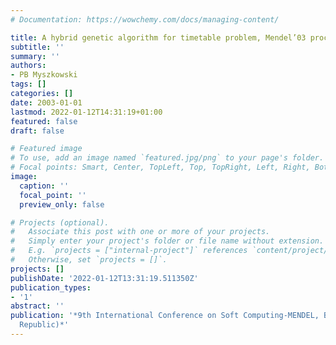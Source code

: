 ```yaml
---
# Documentation: https://wowchemy.com/docs/managing-content/

title: A hybrid genetic algorithm for timetable problem, Mendel’03 proceedings
subtitle: ''
summary: ''
authors:
- PB Myszkowski
tags: []
categories: []
date: 2003-01-01
lastmod: 2022-01-12T14:31:19+01:00
featured: false
draft: false

# Featured image
# To use, add an image named `featured.jpg/png` to your page's folder.
# Focal points: Smart, Center, TopLeft, Top, TopRight, Left, Right, BottomLeft, Bottom, BottomRight.
image:
  caption: ''
  focal_point: ''
  preview_only: false

# Projects (optional).
#   Associate this post with one or more of your projects.
#   Simply enter your project's folder or file name without extension.
#   E.g. `projects = ["internal-project"]` references `content/project/deep-learning/index.md`.
#   Otherwise, set `projects = []`.
projects: []
publishDate: '2022-01-12T13:31:19.511350Z'
publication_types:
- '1'
abstract: ''
publication: '*9th International Conference on Soft Computing-MENDEL, Brno (Czech
  Republic)*'
---
```

